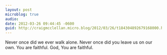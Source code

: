 ```yaml
---
layout: post
microblog: true
audio: 
date: 2012-03-26 09:44:45 -0600
guid: http://craigmcclellan.micro.blog/2012/03/26/t184304892679168000.html
---
```

Never once did we ever walk alone.
Never once did you leave us on our own.
You are faithful. God, You are faithful.
